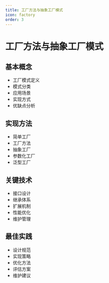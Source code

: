 ```yaml
---
title: 工厂方法与抽象工厂模式
icon: factory
order: 3
---
```


# 工厂方法与抽象工厂模式

## 基本概念
- 工厂模式定义
- 模式分类
- 应用场景
- 实现方式
- 优缺点分析

## 实现方法
- 简单工厂
- 工厂方法
- 抽象工厂
- 参数化工厂
- 泛型工厂

## 关键技术
- 接口设计
- 继承体系
- 扩展机制
- 性能优化
- 维护管理

## 最佳实践
- 设计规范
- 实现策略
- 优化方法
- 评估方案
- 维护建议
